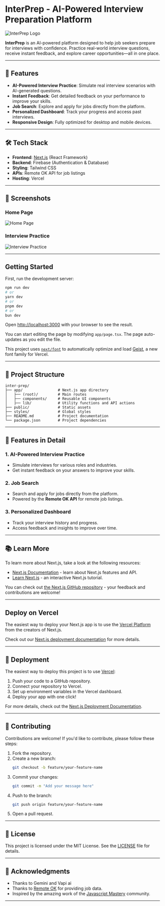 # InterPrep - AI-Powered Interview Preparation Platform

![InterPrep Logo](https://via.placeholder.com/150) <!-- Replace with your logo URL -->

**InterPrep** is an AI-powered platform designed to help job seekers prepare for interviews with confidence. Practice real-world interview questions, receive instant feedback, and explore career opportunities—all in one place.

---

## 🚀 Features

- **AI-Powered Interview Practice**: Simulate real interview scenarios with AI-generated questions.
- **Instant Feedback**: Get detailed feedback on your performance to improve your skills.
- **Job Search**: Explore and apply for jobs directly from the platform.
- **Personalized Dashboard**: Track your progress and access past interviews.
- **Responsive Design**: Fully optimized for desktop and mobile devices.

---

## 🛠️ Tech Stack

- **Frontend**: [Next.js](https://nextjs.org) (React Framework)
- **Backend**: Firebase (Authentication & Database)
- **Styling**: Tailwind CSS
- **APIs**: Remote OK API for job listings
- **Hosting**: Vercel

---

## 📸 Screenshots

### Home Page
![Home Page](https://via.placeholder.com/800x400) <!-- Replace with actual screenshot -->

### Interview Practice
![Interview Practice](https://via.placeholder.com/800x400) <!-- Replace with actual screenshot -->

---

## Getting Started

First, run the development server:

```bash
npm run dev
# or
yarn dev
# or
pnpm dev
# or
bun dev
```

Open [http://localhost:3000](http://localhost:3000) with your browser to see the result.

You can start editing the page by modifying `app/page.tsx`. The page auto-updates as you edit the file.

This project uses [`next/font`](https://nextjs.org/docs/app/building-your-application/optimizing/fonts) to automatically optimize and load [Geist](https://vercel.com/font), a new font family for Vercel.

---

## 📂 Project Structure

```
inter-prep/
├── app/                # Next.js app directory
│   ├── (root)/         # Main routes
│   ├── components/     # Reusable UI components
│   ├── lib/            # Utility functions and API actions
├── public/             # Static assets
├── styles/             # Global styles
├── README.md           # Project documentation
└── package.json        # Project dependencies
```

---

## 🌟 Features in Detail

### 1. AI-Powered Interview Practice
- Simulate interviews for various roles and industries.
- Get instant feedback on your answers to improve your skills.

### 2. Job Search
- Search and apply for jobs directly from the platform.
- Powered by the **Remote OK API** for remote job listings.

### 3. Personalized Dashboard
- Track your interview history and progress.
- Access feedback and insights to improve over time.

---

## 📚 Learn More

To learn more about Next.js, take a look at the following resources:

- [Next.js Documentation](https://nextjs.org/docs) - learn about Next.js features and API.
- [Learn Next.js](https://nextjs.org/learn) - an interactive Next.js tutorial.

You can check out [the Next.js GitHub repository](https://github.com/vercel/next.js) - your feedback and contributions are welcome!

---

## Deploy on Vercel

The easiest way to deploy your Next.js app is to use the [Vercel Platform](https://vercel.com/new?utm_medium=default-template&filter=next.js&utm_source=create-next-app&utm_campaign=create-next-app-readme) from the creators of Next.js.

Check out our [Next.js deployment documentation](https://nextjs.org/docs/app/building-your-application/deploying) for more details.

---

## 🚀 Deployment

The easiest way to deploy this project is to use [Vercel](https://vercel.com):

1. Push your code to a GitHub repository.
2. Connect your repository to Vercel.
3. Set up environment variables in the Vercel dashboard.
4. Deploy your app with one click!

For more details, check out the [Next.js Deployment Documentation](https://nextjs.org/docs/deployment).

---

## 🤝 Contributing

Contributions are welcome! If you'd like to contribute, please follow these steps:

1. Fork the repository.
2. Create a new branch:
   ```bash
   git checkout -b feature/your-feature-name
   ```
3. Commit your changes:
   ```bash
   git commit -m "Add your message here"
   ```
4. Push to the branch:
   ```bash
   git push origin feature/your-feature-name
   ```
5. Open a pull request.

---

## 📄 License

This project is licensed under the MIT License. See the [LICENSE](LICENSE) file for details.

---

## 🙌 Acknowledgments

- Thanks to Gemini and Vapi ai
- Thanks to [Remote OK](https://remoteok.io) for providing job data.
- Inspired by the amazing work of the [Javascript Mastery](https://www.youtube.com/@javascriptmastery) community.

---